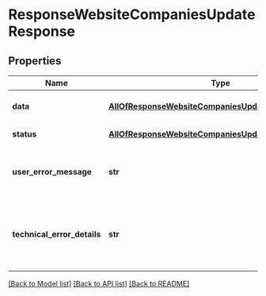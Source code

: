 # ResponseWebsiteCompaniesUpdateResponse

## Properties
Name | Type | Description | Notes
------------ | ------------- | ------------- | -------------
**data** | [**AllOfResponseWebsiteCompaniesUpdateResponseData**](AllOfResponseWebsiteCompaniesUpdateResponseData.md) | API specific response data | [optional] 
**status** | [**AllOfResponseWebsiteCompaniesUpdateResponseStatus**](AllOfResponseWebsiteCompaniesUpdateResponseStatus.md) | Response status | [optional] 
**user_error_message** | **str** | Error message, in a user readable format | [optional] 
**technical_error_details** | **str** | Technical error details, let us know if you received this. | [optional] 

[[Back to Model list]](../README.md#documentation-for-models) [[Back to API list]](../README.md#documentation-for-api-endpoints) [[Back to README]](../README.md)

